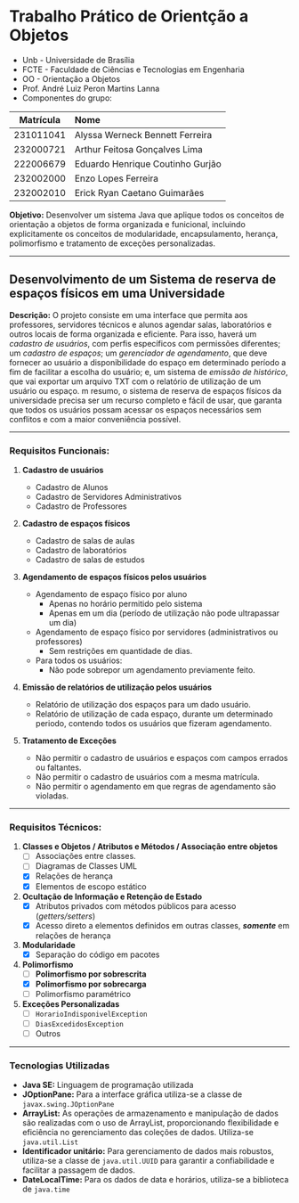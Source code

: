 # Trabalho Prático de Orientção a Objetos

* Unb - Universidade de Brasília
* FCTE - Faculdade de Ciências e Tecnologias em Engenharia
* OO - Orientação a Objetos
* Prof. André Luiz Peron Martins Lanna
* Componentes do grupo:

| **Matrícula** | **Nome**                         |
|:-------------:|:---------------------------------|
|   231011041   | Alyssa Werneck Bennett Ferreira  |
|   232000721   | Arthur Feitosa Gonçalves Lima    |
|   222006679   | Eduardo Henrique Coutinho Gurjão |
|   232002000   | Enzo Lopes Ferreira              |
|   232002010   | Erick Ryan Caetano Guimarães     |

**Objetivo:**
Desenvolver um sistema Java que aplique todos os conceitos de orientação a objetos de forma organizada e funicional, incluindo explicitamente os conceitos de modularidade, encapsulamento, herança, polimorfismo e tratamento de exceções personalizadas.

-----

## Desenvolvimento de um Sistema de reserva de espaços físicos em uma Universidade

**Descrição:**
O projeto consiste em uma interface que permita aos professores, servidores técnicos e alunos agendar salas, laboratórios e outros locais de forma organizada e eficiente. Para isso, haverá um *cadastro de usuários*, com perfis específicos com permissões diferentes; um *cadastro de espaços*; um *gerenciador de agendamento*, que deve fornecer ao usuário a disponibilidade do espaço em determinado período a fim de facilitar a escolha do usuário; e, um sistema de *emissão de histórico*, que vai exportar um arquivo TXT com o relatório de utilização de um usuário ou espaço.
m resumo, o sistema de reserva de espaços físicos da universidade precisa ser um recurso completo e fácil de usar, que garanta que todos os usuários possam acessar os espaços necessários sem conflitos e com a maior conveniência possível.

-----

### Requisitos Funcionais:
1. **Cadastro de usuários**
   - Cadastro de Alunos
   - Cadastro de Servidores Administrativos
   - Cadastro de Professores

2. **Cadastro de espaços físicos**
   - Cadastro de salas de aulas
   - Cadastro de laboratórios
   - Cadastro de salas de estudos

3. **Agendamento de espaços físicos pelos usuários**
   - Agendamento de espaço físico por aluno
     - Apenas no horário permitido pelo sistema
     - Apenas em um dia (período de utilização não pode ultrapassar um dia)
   - Agendamento de espaço físico por servidores (administrativos ou professores)
     - Sem restrições em quantidade de dias. 
   - Para todos os usuários: 
     - Não pode sobrepor um agendamento previamente feito. 

4. **Emissão de relatórios de utilização pelos usuários**
   - Relatório de utilização dos espaços para um dado usuário. 
   - Relatório de utilização de cada espaço, durante um determinado periodo, contendo todos os usuários que fizeram agendamento. 

5. **Tratamento de Exceções**
   - Não permitir o cadastro de usuários e espaços com campos errados ou faltantes.
   - Não permitir o cadastro de usuários com a mesma matrícula.
   - Não permitir o agendamento em que regras de agendamento são violadas.

-----

### Requisitos Técnicos:
1. **Classes e Objetos / Atributos e Métodos / Associação entre objetos**
    - [ ] Associações entre classes.
    - [ ] Diagramas de Classes UML
    - [x] Relações de herança
    - [x] Elementos de escopo estático
2. **Ocultação de Informação e Retenção de Estado**
    - [x] Atributos privados com métodos públicos para acesso (*getters/setters*)
    - [x] Acesso direto a elementos definidos em outras classes, ***somente*** em relações de herança
3. **Modularidade**
    - [x] Separação do código em pacotes
4. **Polimorfismo**
    - [ ] **Polimorfismo por sobrescrita**
    - [x] **Polimorfismo por sobrecarga**
    - [ ] Polimorfismo paramétrico
5. **Exceções Personalizadas**
    - [ ] ``HorarioIndisponivelException``
    - [ ] ``DiasExcedidosException``
    - [ ] Outros

-----

### Tecnologias Utilizadas
- **Java SE:** Linguagem de programação utilizada
- **JOptionPane:** Para a interface gráfica utiliza-se a classe de ``javax.swing.JOptionPane``
- **ArrayList:** As operações de armazenamento e manipulação de dados são realizadas com o uso de ArrayList, proporcionando flexibilidade e eficiência no gerenciamento das coleções de dados. Utiliza-se ``java.util.List``
- **Identificador unitário:** Para gerenciamento de dados mais robustos, utiliza-se a classe de ``java.util.UUID`` para garantir a confiabilidade e facilitar a passagem de dados.
- **DateLocalTime:** Para os dados de data e horários, utiliza-se a biblioteca de ``java.time``
